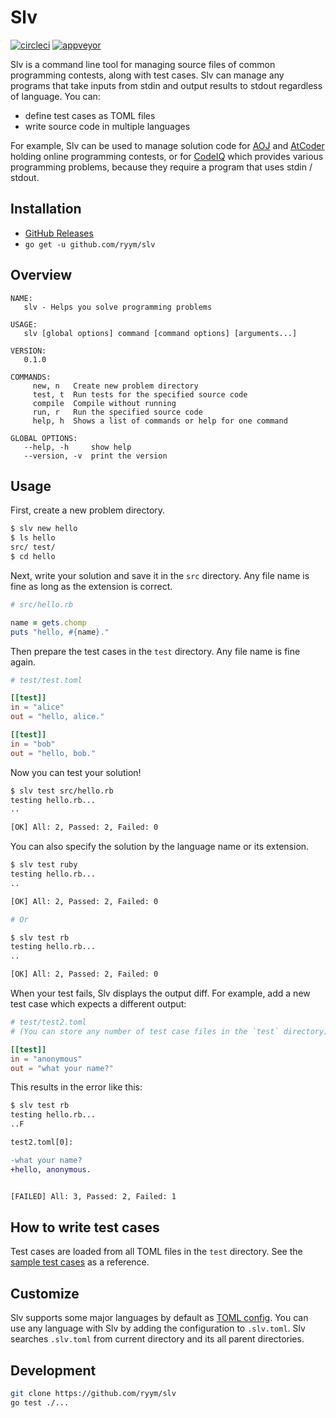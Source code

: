 # Slv

[![circleci](https://circleci.com/gh/ryym/slv.svg?style=svg)](https://circleci.com/gh/ryym/slv)
[![appveyor](https://ci.appveyor.com/api/projects/status/8e2o0r8bgcfobxmi?svg=true)](https://ci.appveyor.com/project/ryym/slv)

Slv is a command line tool for managing source files of common programming contests, along with test cases.
Slv can manage any programs that take inputs from stdin and output results to stdout regardless of language. 
You can:

- define test cases as TOML files
- write source code in multiple languages

For example, Slv can be used to manage solution code for
[AOJ][aoj] and [AtCoder][at-coder] holding online programming contests,
or for [CodeIQ][code-iq] which provides various programming problems,
because they require a program that uses stdin / stdout.

[aoj]: http://judge.u-aizu.ac.jp/onlinejudge/index.jsp
[at-coder]: https://atcoder.jp/?lang=en
[code-iq]: https://codeiq.jp/

## Installation

- [GitHub Releases](https://github.com/ryym/slv/releases)
- `go get -u github.com/ryym/slv`

## Overview

```
NAME:
   slv - Helps you solve programming problems

USAGE:
   slv [global options] command [command options] [arguments...]

VERSION:
   0.1.0

COMMANDS:
     new, n   Create new problem directory
     test, t  Run tests for the specified source code
     compile  Compile without running
     run, r   Run the specified source code
     help, h  Shows a list of commands or help for one command

GLOBAL OPTIONS:
   --help, -h     show help
   --version, -v  print the version
```

## Usage

First, create a new problem directory.

```bash
$ slv new hello
$ ls hello
src/ test/
$ cd hello
```

Next, write your solution and save it in the `src` directory.
Any file name is fine as long as the extension is correct.

```ruby
# src/hello.rb

name = gets.chomp
puts "hello, #{name}."
```

Then prepare the test cases in the `test` directory.
Any file name is fine again.

```toml
# test/test.toml

[[test]]
in = "alice"
out = "hello, alice."

[[test]]
in = "bob"
out = "hello, bob."
```

Now you can test your solution!

```bash
$ slv test src/hello.rb
testing hello.rb...
..

[OK] All: 2, Passed: 2, Failed: 0 
```

You can also specify the solution by the language name or its extension.

```bash
$ slv test ruby
testing hello.rb...
..

[OK] All: 2, Passed: 2, Failed: 0 

# Or

$ slv test rb
testing hello.rb...
..

[OK] All: 2, Passed: 2, Failed: 0 
```

When your test fails, Slv displays the output diff.
For example, add a new test case which expects a different output:

```toml
# test/test2.toml
# (You can store any number of test case files in the `test` directory)

[[test]]
in = "anonymous"
out = "what your name?"
```

This results in the error like this:

```diff
$ slv test rb
testing hello.rb...
..F

test2.toml[0]:

-what your name?
+hello, anonymous.


[FAILED] All: 3, Passed: 2, Failed: 1
```

## How to write test cases

Test cases are loaded from all TOML files in the `test` directory.
See the [sample test cases](sample_cases.toml) as a reference.

## Customize

Slv supports some major languages by default as [TOML config][default-langs].
You can use any language with Slv by adding the configuration to `.slv.toml`.
Slv searches `.slv.toml` from current directory and its all parent directories.


[default-langs]: https://github.com/ryym/slv/blob/master/slv/config.go

## Development

```sh
git clone https://github.com/ryym/slv
go test ./...
```
